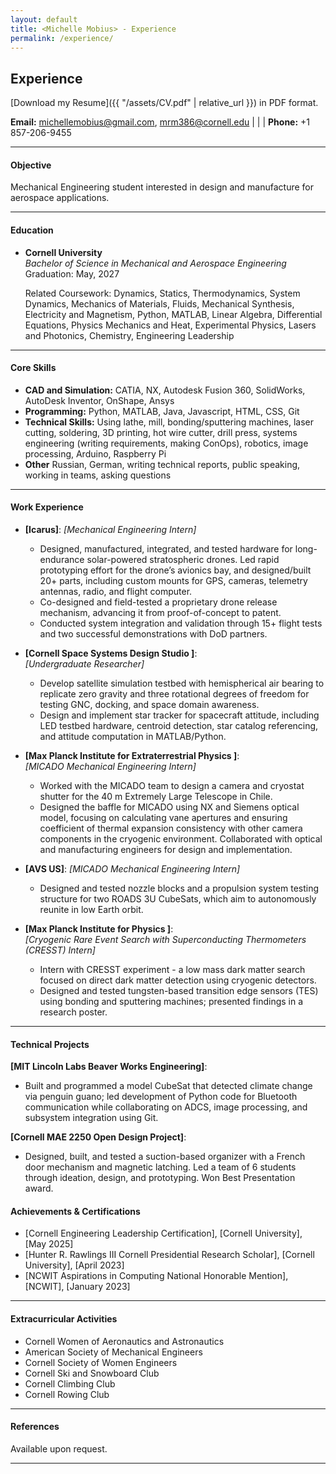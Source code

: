 ```yaml
---
layout: default
title: <Michelle Mobius> - Experience
permalink: /experience/
---
```

## Experience

[Download my Resume]({{ "/assets/CV.pdf" | relative_url }}) in PDF format.


**Email:** [michellemobius@gmail.com](mailto:michellemobius@gmail.com), [mrm386@cornell.edu](mailto:mrm386@cornell.edu) | | | **Phone:** +1 857-206-9455

---

#### Objective
Mechanical Engineering student interested in design and manufacture for aerospace applications.

---

#### Education
- **Cornell University**  
  *Bachelor of Science in Mechanical and Aerospace Engineering*  
  Graduation: May, 2027

  Related Coursework: Dynamics, Statics, Thermodynamics, System Dynamics, Mechanics of Materials, Fluids, Mechanical Synthesis, Electricity and Magnetism, Python, MATLAB, Linear Algebra, Differential Equations, Physics Mechanics and Heat, Experimental Physics, Lasers and Photonics, Chemistry, Engineering Leadership

---

#### Core Skills
- **CAD and Simulation:** CATIA, NX, Autodesk Fusion 360, SolidWorks, AutoDesk Inventor, OnShape, Ansys 
- **Programming:** Python, MATLAB, Java, Javascript, HTML, CSS, Git
- **Technical Skills:** Using lathe, mill, bonding/sputtering machines, laser cutting, soldering, 3D printing, hot wire cutter, drill press, systems engineering (writing requirements, making ConOps), robotics, image processing, Arduino, Raspberry Pi
- **Other** Russian, German, writing technical reports, public speaking, working in teams, asking questions

---

#### Work Experience 
- **[Icarus]**: 
*[Mechanical Engineering Intern]*  
  - Designed, manufactured, integrated, and tested hardware for long-endurance solar-powered stratospheric drones. Led rapid prototyping effort for the drone’s avionics bay, and designed/built 20+ parts, including custom mounts for GPS, cameras, telemetry antennas, radio, and flight computer.
  - Co-designed and field-tested a proprietary drone release mechanism, advancing it from proof-of-concept to patent.
  - Conducted system integration and validation through 15+ flight tests and two successful demonstrations with DoD partners.

- **[Cornell Space Systems Design Studio ]**:  
  *[Undergraduate Researcher]*  
  - Develop satellite simulation testbed with hemispherical air bearing to replicate zero gravity and three rotational degrees of freedom for testing GNC, docking, and space domain awareness.
  - Design and implement star tracker for spacecraft attitude, including LED testbed hardware, centroid detection, star catalog referencing, and attitude computation in MATLAB/Python.

- **[Max Planck Institute for Extraterrestrial Physics ]**:  
  *[MICADO Mechanical Engineering Intern]*  
  - Worked with the MICADO team to design a camera and cryostat shutter for the 40 m Extremely Large Telescope in Chile.
  - Designed the baffle for MICADO using NX and Siemens optical model, focusing on calculating vane apertures and ensuring coefficient of thermal expansion consistency with other camera components in the cryogenic environment. Collaborated with optical and manufacturing engineers for design and implementation.

- **[AVS US]**: 
  *[MICADO Mechanical Engineering Intern]* 
  - Designed and tested nozzle blocks and a propulsion system testing structure for two ROADS 3U CubeSats, which aim to autonomously reunite in low Earth orbit.

- **[Max Planck Institute for Physics ]**:  
  *[Cryogenic Rare Event Search with Superconducting Thermometers (CRESST) Intern]*  
  - Intern with CRESST experiment - a low mass dark matter search focused on direct dark matter detection using cryogenic detectors.
  - Designed and tested tungsten-based transition edge sensors (TES) using bonding and sputtering machines; presented findings in a research poster.

---

#### Technical Projects
**[MIT Lincoln Labs Beaver Works Engineering]**:
 - Built and programmed a model CubeSat that detected climate change via penguin guano; led development of Python code for Bluetooth communication while collaborating on ADCS, image processing, and subsystem integration using Git.

**[Cornell MAE 2250 Open Design Project]**:
  - Designed, built, and tested a suction-based organizer with a French door mechanism and magnetic latching. Led a team of 6 students through ideation, design, and prototyping. Won Best Presentation award.

#### Achievements & Certifications
- [Cornell Engineering Leadership Certification], [Cornell University], [May 2025] 
- [Hunter R. Rawlings III Cornell Presidential Research Scholar], [Cornell University], [April 2023] 
- [NCWIT Aspirations in Computing National Honorable Mention], [NCWIT], [January 2023]   

---

#### Extracurricular Activities
- Cornell Women of Aeronautics and Astronautics
- American Society of Mechanical Engineers  
- Cornell Society of Women Engineers
- Cornell Ski and Snowboard Club
- Cornell Climbing Club
- Cornell Rowing Club  

---

#### References
Available upon request.

---
